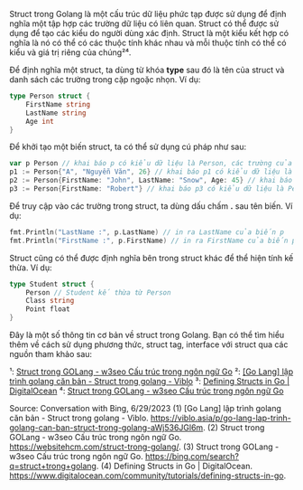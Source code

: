 Struct trong Golang là một cấu trúc dữ liệu phức tạp được sử dụng để định nghĩa một tập hợp các trường dữ liệu có liên quan. Struct có thể được sử dụng để tạo các kiểu do người dùng xác định. Struct là một kiểu kết hợp có nghĩa là nó có thể có các thuộc tính khác nhau và mỗi thuộc tính có thể có kiểu và giá trị riêng của chúng²⁴.

Để định nghĩa một struct, ta dùng từ khóa **type** sau đó là tên của struct và danh sách các trường trong cặp ngoặc nhọn. Ví dụ:

```go
type Person struct {
    FirstName string
    LastName string
    Age int
}
```

Để khởi tạo một biến struct, ta có thể sử dụng cú pháp như sau:

```go
var p Person // khai báo p có kiểu dữ liệu là Person, các trường của biến p sẽ có giá trị mặc định
p1 := Person{"A", "Nguyễn Văn", 26} // khai báo p1 có kiểu dữ liệu là Person, các trường có giá trị theo thứ tự khai báo
p2 := Person{FirstName: "John", LastName: "Snow", Age: 45} // khai báo p2 có kiểu dữ liệu là Person, các trường có giá trị được truyền theo key
p3 := Person{FirstName: "Robert"} // khai báo p3 có kiểu dữ liệu là Person, các trường FirstName có giá trị "Robert" các trường khác mang giá trị mặc định
```

Để truy cập vào các trường trong struct, ta dùng dấu chấm **.** sau tên biến. Ví dụ:

```go
fmt.Println("LastName :", p.LastName) // in ra LastName của biến p
fmt.Println("FirstName :", p.FirstName) // in ra FirstName của biến p
```

Struct cũng có thể được định nghĩa bên trong struct khác để thể hiện tính kế thừa. Ví dụ:

```go
type Student struct {
    Person // Student kế thừa từ Person
    Class string
    Point float
}
```

Đây là một số thông tin cơ bản về struct trong Golang. Bạn có thể tìm hiểu thêm về cách sử dụng phương thức, struct tag, interface với struct qua các nguồn tham khảo sau:

¹: [Struct trong GOLang - w3seo Cấu trúc trong ngôn ngữ Go](https://bing.com/search?q=struct+trong+golang)
²: [[Go Lang] lập trình golang căn bản - Struct trong golang - Viblo](https://viblo.asia/p/go-lang-lap-trinh-golang-can-ban-struct-trong-golang-aWj536JGl6m)
³: [Defining Structs in Go | DigitalOcean](https://www.digitalocean.com/community/tutorials/defining-structs-in-go)
⁴: [Struct trong GOLang - w3seo Cấu trúc trong ngôn ngữ Go](https://websitehcm.com/struct-trong-golang/)

Source: Conversation with Bing, 6/29/2023
(1) [Go Lang] lập trình golang căn bản - Struct trong golang - Viblo. https://viblo.asia/p/go-lang-lap-trinh-golang-can-ban-struct-trong-golang-aWj536JGl6m.
(2) Struct trong GOLang - w3seo Cấu trúc trong ngôn ngữ Go. https://websitehcm.com/struct-trong-golang/.
(3) Struct trong GOLang - w3seo Cấu trúc trong ngôn ngữ Go. https://bing.com/search?q=struct+trong+golang.
(4) Defining Structs in Go | DigitalOcean. https://www.digitalocean.com/community/tutorials/defining-structs-in-go.
